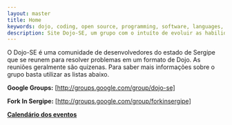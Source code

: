 ```yaml
---
layout: master
title: Home
keywords: dojo, coding, open source, programming, software, languages, tdd, dbb, test, tests, baby steps, refactory, best praticies
description: Site Dojo-SE, um grupo com o intuíto de evoluir as habilidades de programação de seus membros usando boas práticas de desenvolvimento de software
---
```


O Dojo-SE é uma comunidade de desenvolvedores do estado de Sergipe que se reunem para resolver problemas em um formato
de Dojo. As reuniões geralmente são quizenas. Para saber mais informações sobre o grupo basta utilizar as listas abaixo.

**Google Groups:** [http://groups.google.com/group/dojo-se]

**Fork In Sergipe:** [http://groups.google.com/group/forkinsergipe]

**[Calendário dos eventos]**

[http://groups.google.com/group/dojo-se]: http://groups.google.com/group/dojo-se

[http://groups.google.com/group/forkinsergipe]: http://groups.google.com/group/forkinsergipe

[Calendário dos eventos]: https://www.google.com/calendar/embed?src=l65kkka6h4jqvdv6orvbdr4274@group.calendar.google.com&ctz=America/Maceio&gsessionid=OK
